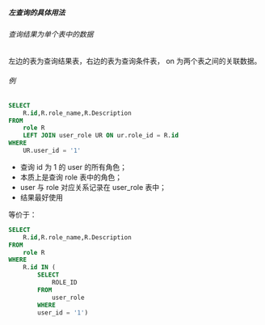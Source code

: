 ##### 左查询的具体用法

###### 查询结果为单个表中的数据

左边的表为查询结果表，右边的表为查询条件表， on 为两个表之间的关联数据。

###### 例

```sql
SELECT
	R.id,R.role_name,R.Description 
FROM
	role R
	LEFT JOIN user_role UR ON ur.role_id = R.id 
WHERE
	UR.user_id = '1'
```

- 查询 id 为 1 的 user 的所有角色；
- 本质上是查询 role 表中的角色；
- user 与 role 对应关系记录在 user_role 表中；
- 结果最好使用

等价于：

```SQL
SELECT
	R.id,R.role_name,R.Description 
FROM
	role R 
WHERE
	R.id IN (
		SELECT
			ROLE_ID 
		FROM
			user_role 
		WHERE
		user_id = '1')
```

